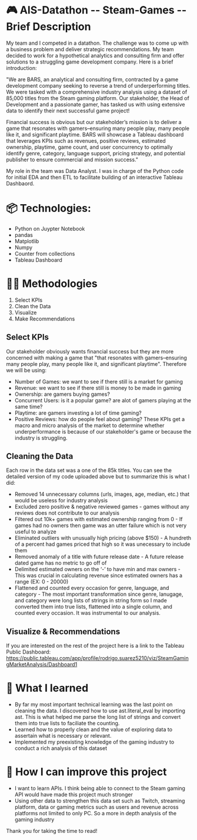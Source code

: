 # 🎮 AIS-Datathon -- Steam-Games -- Brief Description
My team and I competed in a datathon. The challenge was to come up with a business problem and deliver strategic recommendations. My team decided to work for a hypothetical analytics and consulting firm and offer solutions to a struggling game development company. Here is a brief introduction:

"We are BARS, an analytical and consulting firm, contracted by a game development company seeking to reverse a trend of underperforming titles. We were tasked with a comprehensive industry analysis using a dataset of 85,000 titles from the Steam gaming platform. Our stakeholder, the Head of Development and a passionate gamer, has tasked us with using extensive data to identify their next successful game project!

Financial success is obvious but our stakeholder’s mission is to deliver a game that resonates with gamers–ensuring many people play, many people like it, and significant playtime. BARS will showcase a Tableau dashboard that leverages KPIs such as revenues, positive reviews, estimated ownership, playtime, game count, and user concurrency to optimally identify genre, category, language support, pricing strategy, and potential publisher to ensure commercial and mission success."

My role in the team was Data Analyst. I was in charge of the Python code for initial EDA and then ETL to facilitate building of an interactive Tableau Dashbaord.

# 📦 Technologies:
- Python on Juypter Notebook
- pandas
- Matplotlib
- Numpy
- Counter from collections
- Tableau Dashboard

# 👨‍💻 Methodologies
1. Select KPIs
2. Clean the Data
3. Visualize
4. Make Recommendations

## Select KPIs
Our stakeholder obviously wants financial success but they are more concerned with making a game that "that resonates with gamers–ensuring many people play, many people like it, and significant playtime". Therefore we will be using:
- Number of Games: we want to see if there still is a market for gaming
- Revenue: we want to see if there still is money to be made in gaming
- Ownership: are gamers buying games?
- Concurrent Users: is it a popular game? are alot of gamers playing at the same time?
- Playtime: are gamers investing a lot of time gaming?
- Positive Reviews: how do people feel about gaming?
These KPIs get a macro and micro analysis of the market to determine whether underperformance is because of our stakeholder's game or because the industry is struggling.

## Cleaning the Data
Each row in the data set was a one of the 85k titles. You can see the detailed version of my code uploaded above but to summarize this is what I did:
- Removed 14 unnecessary columns (urls, images, age, median, etc.) that would be useless for industry analysis
- Excluded zero positive & negative reviewed games - games without any reviews does not contribute to our analysis
- Filtered out 10k+ games with estimated ownership ranging from 0 - If games had no owners then game was an utter failure which is not very useful to analyze
- Eliminated outliers with unusually high pricing (above $150) - A hundreth of a percent had games priced that high so it was unecessary to include them
- Removed anomaly of a title with future release date - A future release dated game has no metric to go off of
- Delimited estimated owners on the ‘-’ to have min and max owners - This was crucial in calculating revenue since estimated owners has a range (EX: 0 - 20000)
- Flattened and counted every occasion for genre, language, and category - The most important transformation since genre, lanugage, and category were long lists of strings in string form so I made converted them into true lists, flattened into a single column, and counted every occasion. It was instrumental to our analysis.

## Visualize & Recommendations
If you are interested on the rest of the project here is a link to the Tableau Public Dashboard:
https://public.tableau.com/app/profile/rodrigo.suarez5210/viz/SteamGamingMarketAnalysis/Dashboard1

# 🧠 What I learned
- By far my most important technical learning was the last point on cleaning the data. I discovered how to use ast.literal_eval by importing ast. This is what helped me parse the long list of strings and convert them into true lists to faciliate the counting.
- Learned how to properly clean and the value of exploring data to assertain what is necessary or relevant.
- Implemented my preexisting knowledge of the gaming industry to conduct a rich analysis of this dataset

# 🧠 How I can improve this project
- I want to learn APIs. I think being able to connect to the Steam gaming API would have made this project much stronger
- Using other data to strengthen this data set such as Twitch, streaming platform, data or gaming metrics such as users and revenue across platforms not limited to only PC. So a more in depth analysis of the gaming industry


Thank you for taking the time to read!
